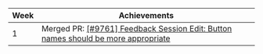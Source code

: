 Week | Achievements
---- | ------------
1 | Merged PR: [[#9761] Feedback Session Edit: Button names should be more appropriate](https://github.com/TEAMMATES/teammates/pull/9910)
